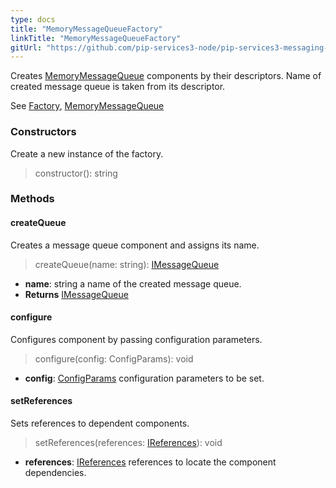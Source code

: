 ```yaml
---
type: docs
title: "MemoryMessageQueueFactory"
linkTitle: "MemoryMessageQueueFactory"
gitUrl: "https://github.com/pip-services3-node/pip-services3-messaging-node"
---
```


Creates [MemoryMessageQueue](../queue/memory_message_queue) components by their descriptors.
Name of created message queue is taken from its descriptor.

See [Factory](../../../components/build/factory), [MemoryMessageQueue](../queue/memory_message_queue)


### Constructors
Create a new instance of the factory.

> constructor(): string


### Methods

#### createQueue
Creates a message queue component and assigns its name.

> createQueue(name: string): [IMessageQueue](../../queues/imessage_queue)

- **name**: string a name of the created message queue.
- **Returns** [IMessageQueue](../../queues/imessage_queue)

#### configure
Configures component by passing configuration parameters.

> configure(config: ConfigParams): void

- **config**: [ConfigParams](../../../commons/config/config_params) configuration parameters to be set.

#### setReferences
Sets references to dependent components.

> setReferences(references: [IReferences](../../../commons/refer/ireferences)): void

- **references**: [IReferences](../../../commons/refer/ireferences) references to locate the component dependencies.



